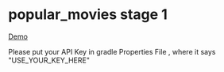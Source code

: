 # popular_movies stage 1 

[Demo](https://youtu.be/jsmhsHyAjPA)

Please put your API Key in gradle Properties File , where it says "USE_YOUR_KEY_HERE"
